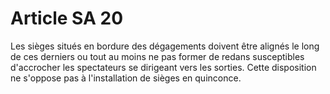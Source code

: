 # Article SA 20

Les sièges situés en bordure des dégagements doivent être alignés le long de ces derniers ou tout au moins ne pas former de redans susceptibles d'accrocher les spectateurs se dirigeant vers les sorties. Cette disposition ne s'oppose pas à l'installation de sièges en quinconce.
